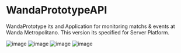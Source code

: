 # WandaPrototypeAPI
WandaPrototype its and Application for monitoring matchs &amp; events at Wanda Metropolitano. This version its specified for Server Platform.

![image](https://user-images.githubusercontent.com/64260560/231702023-cd96edbf-6e42-45da-811a-7a20c0f1b7ff.png)
![image](https://user-images.githubusercontent.com/64260560/231702161-f45835a2-2ee5-4b09-9eba-90737df21235.png)
![image](https://user-images.githubusercontent.com/64260560/231702250-1acabf02-4eb1-49b5-bb27-13748effbe82.png)
![image](https://user-images.githubusercontent.com/64260560/231702361-52bdb56b-7e1c-4004-9fb8-fcf2947381ef.png)



